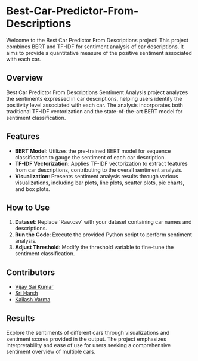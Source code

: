 # Best-Car-Predictor-From-Descriptions

Welcome to the Best Car Predictor From Descriptions project! This project combines BERT and TF-IDF for sentiment analysis of car descriptions. It aims to provide a quantitative measure of the positive sentiment associated with each car.

## Overview

Best Car Predictor From Descriptions Sentiment Analysis project analyzes the sentiments expressed in car descriptions, helping users identify the positivity level associated with each car. The analysis incorporates both traditional TF-IDF vectorization and the state-of-the-art BERT model for sentiment classification.

## Features

- **BERT Model**: Utilizes the pre-trained BERT model for sequence classification to gauge the sentiment of each car description.
- **TF-IDF Vectorization**: Applies TF-IDF vectorization to extract features from car descriptions, contributing to the overall sentiment analysis.
- **Visualization**: Presents sentiment analysis results through various visualizations, including bar plots, line plots, scatter plots, pie charts, and box plots.

## How to Use

1. **Dataset**: Replace 'Raw.csv' with your dataset containing car names and descriptions.
2. **Run the Code**: Execute the provided Python script to perform sentiment analysis.
3. **Adjust Threshold**: Modify the threshold variable to fine-tune the sentiment classification.

## Contributors
- [Vijay Sai Kumar](https://github.com/vijay-svsk)
- [Sri Harsh](https://github.com/sriharsh-2003)
- [Kailash Varma](https://github.com/kailash123varma)

## Results

Explore the sentiments of different cars through visualizations and sentiment scores provided in the output. The project emphasizes interpretability and ease of use for users seeking a comprehensive sentiment overview of multiple cars.
